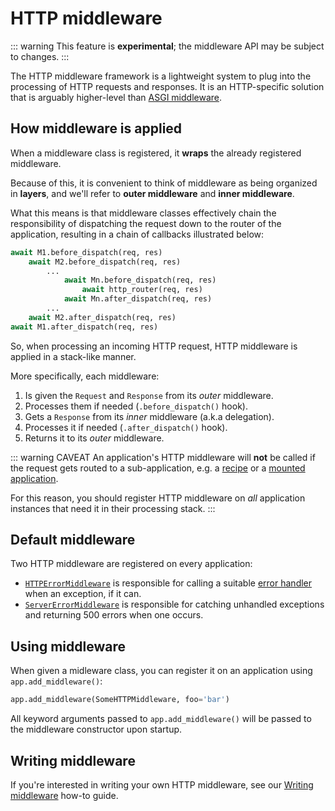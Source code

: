# HTTP middleware

::: warning
This feature is **experimental**; the middleware API may be subject to changes.
:::

The HTTP middleware framework is a lightweight system to plug into the processing of HTTP requests and responses. It is an HTTP-specific solution that is arguably higher-level than [ASGI middleware].

## How middleware is applied

When a middleware class is registered, it **wraps** the already registered middleware.

Because of this, it is convenient to think of middleware as being organized in **layers**, and we'll refer to **outer middleware** and **inner middleware**.

What this means is that middleware classes effectively chain the responsibility of dispatching the request down to the router of the application, resulting in a chain of callbacks illustrated below:

```python
await M1.before_dispatch(req, res)
    await M2.before_dispatch(req, res)
        ...
            await Mn.before_dispatch(req, res)
                await http_router(req, res)
            await Mn.after_dispatch(req, res)
        ...
    await M2.after_dispatch(req, res)
await M1.after_dispatch(req, res)
```

So, when processing an incoming HTTP request, HTTP middleware is applied in a stack-like manner.

More specifically, each middleware:

1. Is given the `Request` and `Response` from its _outer_ middleware.
2. Processes them if needed (`.before_dispatch()` hook).
3. Gets a `Response` from its _inner_ middleware (a.k.a delegation).
4. Processes it if needed (`.after_dispatch()` hook).
5. Returns it to its _outer_ middleware.

::: warning CAVEAT
An application's HTTP middleware will **not** be called if the request gets routed to a sub-application, e.g. a [recipe](/guides/agnostic/recipes.md) or a [mounted application](/api/applications.md#mount).

For this reason, you should register HTTP middleware on _all_ application instances that need it in their processing stack.
:::

## Default middleware

Two HTTP middleware are registered on every application:

- [`HTTPErrorMiddleware`](../../api/errors.md#httperrormiddleware) is responsible for calling a suitable [error handler](./error-handling.md) when an exception, if it can.
- [`ServerErrorMiddleware`](../../api/errors.md#servererrormiddleware) is responsible for catching unhandled exceptions and returning 500 errors when one occurs.

## Using middleware

When given a midleware class, you can register it on an application using `app.add_middleware()`:

```python
app.add_middleware(SomeHTTPMiddleware, foo='bar')
```

All keyword arguments passed to `app.add_middleware()` will be passed to the middleware constructor upon startup.

## Writing middleware

If you're interested in writing your own HTTP middleware, see our [Writing middleware] how-to guide.

[writing middleware]: ../../how-to/middleware.md
[asgi]: https://asgi.readthedocs.io
[asgi middleware]: ../agnostic/asgi-middleware.md
